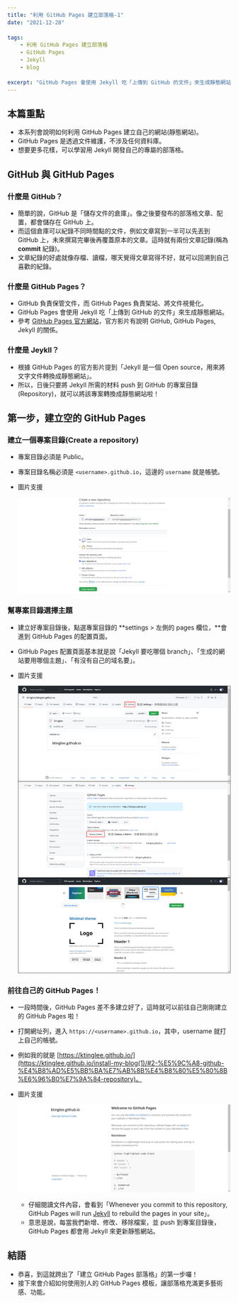 ```yaml
---
title: "利用 GitHub Pages 建立部落格-1"
date: "2021-12-28"

tags:
    - 利用 GitHub Pages 建立部落格
    - GitHub Pages
    - Jekyll
    - blog

excerpt: "GitHub Pages 會使用 Jekyll 吃「上傳到 GitHub 的文件」來生成靜態網站！想親手建立 GitHub Pages 部落格不要錯過！"
---
```


## 本篇重點

- 本系列會說明如何利用 GitHub Pages 建立自己的網站(靜態網站)。
- GitHub Pages 是透過文件維護，不涉及任何資料庫。
- 想要更多花樣，可以學習用 Jekyll 開發自己的專屬的部落格。

## GitHub 與 GitHub Pages

### 什麼是 GitHub？

- 簡單的說，GitHub 是「儲存文件的倉庫」。像之後要發布的部落格文章、配置，都會儲存在 GitHub 上。
- 而這個倉庫可以紀錄不同時間點的文件，例如文章寫到一半可以先丟到 GitHub 上，未來撰寫完畢後再覆蓋原本的文章。這時就有兩份文章記錄(稱為 **commit** 紀錄)。
- 文章紀錄的好處就像存檔、讀檔，哪天覺得文章寫得不好，就可以回溯到自己喜歡的紀錄。

### 什麼是 GitHub Pages？

- GitHub 負責保管文件，而 GitHub Pages 負責架站、將文件視覺化。
- GitHub Pages 會使用 Jekyll 吃「上傳到 GitHub 的文件」來生成靜態網站。
- 參考 [GitHub Pages 官方網站](https://pages.github.com/)，官方影片有說明 GitHub, GitHub Pages, Jekyll 的關係。

### 什麼是 Jeykll？

- 根據 GitHub Pages 的官方影片提到「Jekyll 是一個 Open source，用來將文字文件轉換成靜態網站」。
- 所以，日後只要將 Jekyll 所需的材料 push 到 GitHub 的專案目錄(Repository)，就可以將該專案轉換成靜態網站啦！

## 第一步，建立空的 GitHub Pages

### 建立一個專案目錄(Create a repository)

- 專案目錄必須是 Public。
- 專案目錄名稱必須是 `<username>.github.io`，這邊的 `username` 就是帳號。
- 圖片支援

    ![alt](/assets/images/install-github-pages-blog-1/0.png)

    

### 幫專案目錄選擇主題

- 建立好專案目錄後，點選專案目錄的 **settings > 左側的 pages 欄位，**會進到 GitHub Pages 的配置頁面。
- GitHub Pages 配置頁面基本就是說「Jekyll 要吃哪個 branch」、「生成的網站要用哪個主題」、「有沒有自己的域名要」。
- 圖片支援

    ![alt](/assets/images/install-github-pages-blog-1/1.png)
    

### 前往自己的 GitHub Pages！

- 一段時間後，GitHub Pages 差不多建立好了，這時就可以前往自己剛剛建立的 GitHub Pages 啦！
- 打開網址列，進入 `https://<username>.github.io`，其中，username 就打上自己的帳號。
- 例如我的就是 [https://ktinglee.github.io/](https://ktinglee.github.io/install-my-blog(1)/#2-%E5%9C%A8-github-%E4%B8%AD%E5%BB%BA%E7%AB%8B%E4%B8%80%E5%80%8B%E6%96%B0%E7%9A%84-repository)。
- 圖片支援
    

    ![alt](/assets/images/install-github-pages-blog-1/2.png)
    
    - 仔細閱讀文件內容，會看到「Whenever you commit to this repository, GitHub Pages will run [Jekyll](https://jekyllrb.com/) to rebuild the pages in your site」。
    - 意思是說，每當我們新增、修改、移除檔案，並 push 到專案目錄後，GitHub Pages 都會用 Jekyll 來更新靜態網站。

## 結語

- 恭喜，到這就跨出了「建立 GitHub Pages 部落格」的第一步囉！
- 接下來會介紹如何使用別人的 GitHub Pages 模板，讓部落格充滿更多藝術感、功能。
